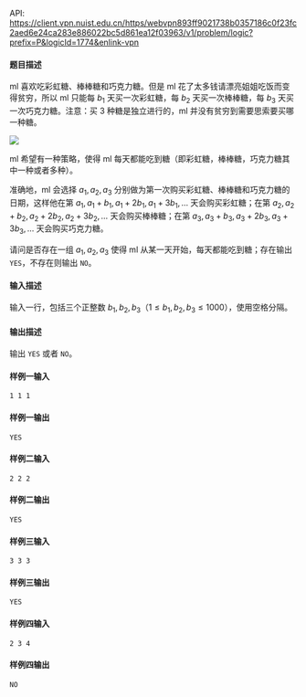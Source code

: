 API: https://client.vpn.nuist.edu.cn/https/webvpn893ff9021738b0357186c0f23fc2aed6e24ca283e886022bc5d861ea12f03963/v1/problem/logic?prefix=P&logicId=1774&enlink-vpn

#### 题目描述

ml 喜欢吃彩虹糖、棒棒糖和巧克力糖。但是 ml 花了太多钱请漂亮姐姐吃饭而变得贫穷，所以 ml 只能每 $b_1$ 天买一次彩虹糖，每 $b_2$ 天买一次棒棒糖，每 $b_3$ 天买一次巧克力糖。注意：买 $3$ 种糖是独立进行的，ml 并没有贫穷到需要思索要买哪一种糖。

![](/v1/media/36d4804c0b2bc238d8ee275c7e428ad7)

ml 希望有一种策略，使得 ml 每天都能吃到糖（即彩虹糖，棒棒糖，巧克力糖其中一种或者多种）。

准确地，ml 会选择 $a_1,a_2,a_3$ 分别做为第一次购买彩虹糖、棒棒糖和巧克力糖的日期，这样他在第 $a_1,a_1+b_1,a_1+2b_1,a_1+3b_1,\dots$ 天会购买彩虹糖；在第 $a_2,a_2+b_2,a_2+2b_2,a_2+3b_2,\dots$ 天会购买棒棒糖；在第 $a_3,a_3+b_3,a_3+2b_3,a_3+3b_3,\dots$ 天会购买巧克力糖。

请问是否存在一组 $a_1,a_2,a_3$ 使得 ml 从某一天开始，每天都能吃到糖；存在输出 `YES`，不存在则输出 `NO`。

#### 输入描述

输入一行，包括三个正整数 $b_1,b_2,b_3$（$1\leq b_1,b_2,b_3\leq 1000$），使用空格分隔。

#### 输出描述

输出 `YES` 或者 `NO`。

#### 样例一输入

```
1 1 1
```

#### 样例一输出

```
YES
```

#### 样例二输入

```
2 2 2
```

#### 样例二输出

```
YES
```

#### 样例三输入

```
3 3 3
```

#### 样例三输出

```
YES
```

#### 样例四输入

```
2 3 4
```

#### 样例四输出

```
NO
```


